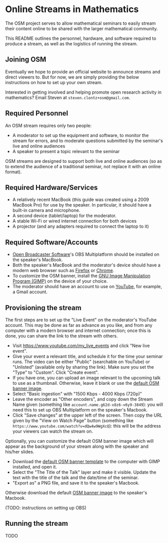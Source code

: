 # Online Streams in Mathematics

The OSM project serves to allow mathematical seminars to easily stream their content online to be shared with the larger mathematical community.

This README outlines the personnel, hardware, and software required to produce a stream, as well as the logistics of running the stream.

## Joining OSM

Eventually we hope to provide an official website to announce streams and
direct viewers to. But for now, we are simply providing the below instructions
on how to set up your own stream.

Interested in getting involved and helping promote open research activity
in mathematics? Email Steven at `steven.clontz+osm@gmail.com`.

## Required Personnel

An OSM stream requires only two people:

* A moderator to set up the equipment and software, to monitor the stream for
  errors, and to moderate questions submitted by the seminar's live and online
  audiences
* A speaker to present a topic relevant to the seminar

OSM streams are designed to support both live and online audiences (so as
to extend the audience of a traditional seminar, not replace it with an
online format).

## Required Hardware/Services

* A relatively recent MacBook (this guide was created using a 2009 MacBook Pro)
  for use by the speaker. In particular, it should have a built-in camera and
  microphone.
* A second device (tablet/laptop) for the moderator.
* A stable Wi-Fi or wired internet connection for both devices
* A projector (and any adapters required to connect the laptop to it)

## Required Software/Accounts

* [Open Broadcaster Software](https://obsproject.com/)'s
  OBS Multiplatform should be installed
  on the speaker's MacBook.
* Both the speaker's MacBook and the moderator's device should have a modern
  web browser such as [Firefox](https://www.mozilla.org/en-US/firefox/)
  or [Chrome](https://www.google.com/chrome/browser/desktop/).
* To customize the OSM banner, install the
  [GNU Image Manipulation Program (GIMP)](http://www.gimp.org/downloads/)
  on the device of your choice.
* The moderator should have an account to use on [YouTube](http://youtube.com),
  for example, a Gmail account.

## Provisioning the stream

The first steps are to set up the "Live Event" on the moderator's YouTube
account. This may be done as far as advance as you like, and from any
computer with a modern browser and internet connection; once this is done,
you can share the link to the stream with others.

* Visit <https://www.youtube.com/my_live_events> and click "New live event".
* Give your event a relevant title, and schedule it for the time your
  seminar runs. The video can be either "Public" (searchable on YouTube) or
  "Unlisted" (available only by sharing the link).
  Make sure you set the "Type" to "Custom". Click "Create event".
* If you have one, you can upload an image relevant to the upcoming talk to
  use as a thumbnail. Otherwise, leave it blank or use the
  [default OSM banner image](https://raw.githubusercontent.com/StevenClontz/osm/master/osm_stream_banner.png).
* Select "Basic ingestion" with "1500 Kbps - 4000 Kbps (720p)"
* Leave the encoder as "Other encoders", and copy down the Stream Name given
  (something like `account.name.g62d-x8z6-v6y9-3849`): you will need this
  to set up OBS Multiplatform on the speaker's Macbook.
* Click "Save changes" at the upper left of the screen. Then copy the URL
  given by the "View on Watch Page" button (something like
  `https://www.youtube.com/watch?v=dQw4w9WgXcQ`):
  this will be the address your viewers can watch the stream on.

Optionally, you can customize the default OSM banner image which will appear
as the background of your stream along with the speaker and his/her slides.

* Download the
  [default OSM banner template](https://raw.githubusercontent.com/StevenClontz/osm/master/osm_stream_banner.xcf)
  to the computer with GIMP installed, and open it.
* Select the "The Title of the Talk" layer and make it visible. Update
  the text with the title of the talk and the date/time of the seminar.
* "Export as" a PNG file, and save it to the speaker's Macbook.

Otherwise download the default
[OSM banner image](https://raw.githubusercontent.com/StevenClontz/osm/master/osm_stream_banner.png)
to the speaker's Macbook.

(TODO: instructions on setting up OBS)

## Running the stream

TODO